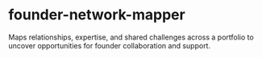 # founder-network-mapper
Maps relationships, expertise, and shared challenges across a portfolio to uncover opportunities for founder collaboration and support.
